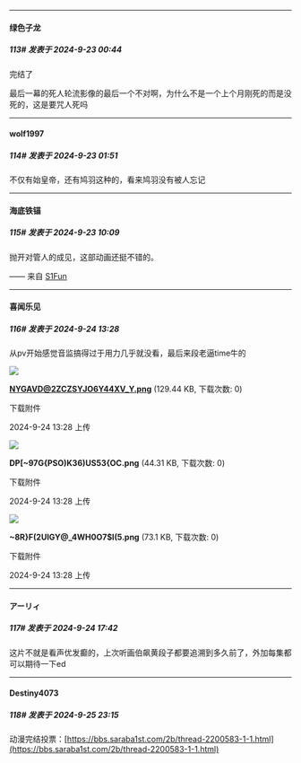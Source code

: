 ﻿
*****

####  绿色子龙  
##### 113#       发表于 2024-9-23 00:44

完结了

最后一幕的死人轮流影像的最后一个不对啊，为什么不是一个上个月刚死的而是没死的，这是要咒人死吗


*****

####  wolf1997  
##### 114#       发表于 2024-9-23 01:51

不仅有始皇帝，还有鸠羽这种的，看来鸠羽没有被人忘记


*****

####  海底铁锚  
##### 115#       发表于 2024-9-23 10:09

抛开对管人的成见，这部动画还挺不错的。

—— 来自 [S1Fun](https://s1fun.koalcat.com)


*****

####  喜闻乐见  
##### 116#       发表于 2024-9-24 13:28

从pv开始感觉音监搞得过于用力几乎就没看，最后来段老逼time牛的

<img src="https://img.saraba1st.com/forum/202409/24/132815wyu75v8fyv6yy16f.png" referrerpolicy="no-referrer">

<strong>NYGAVD@2ZCZSYJO6Y44XV_Y.png</strong> (129.44 KB, 下载次数: 0)

下载附件

2024-9-24 13:28 上传

<img src="https://img.saraba1st.com/forum/202409/24/132824pryy22jpn42v2yjp.png" referrerpolicy="no-referrer">

<strong>DP[~97G{PSO)K36)US53{OC.png</strong> (44.31 KB, 下载次数: 0)

下载附件

2024-9-24 13:28 上传

<img src="https://img.saraba1st.com/forum/202409/24/132830nvutq9eiupppez5p.png" referrerpolicy="no-referrer">

<strong>~8R}F(2UIGY@_4WH0O7$I(5.png</strong> (73.1 KB, 下载次数: 0)

下载附件

2024-9-24 13:28 上传


*****

####  アーリィ  
##### 117#       发表于 2024-9-24 17:42

这片不就是看声优发癫的，上次听画伯飙黄段子都要追溯到多久前了，外加每集都可以期待一下ed


*****

####  Destiny4073  
##### 118#       发表于 2024-9-25 23:15

动漫完结投票：[https://bbs.saraba1st.com/2b/thread-2200583-1-1.html](https://bbs.saraba1st.com/2b/thread-2200583-1-1.html)


